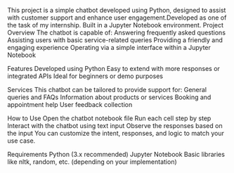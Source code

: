 This project is a simple chatbot developed using Python, designed to assist with customer support and enhance user engagement.Developed as one of the task of my internship.
Built in a Jupyter Notebook environment.
Project Overview
The chatbot is capable of:
Answering frequently asked questions
Assisting users with basic service-related queries
Providing a friendly and engaging experience
Operating via a simple interface within a Jupyter Notebook

Features
Developed using Python
Easy to extend with more responses or integrated APIs
Ideal for beginners or demo purposes

Services
This chatbot can be tailored to provide support for:
General queries and FAQs
Information about products or services
Booking and appointment help
User feedback collection

How to Use
Open the chatbot notebook file
Run each cell step by step
Interact with the chatbot using text input
Observe the responses based on the input
You can customize the intent, responses, and logic to match your use case.

Requirements
Python (3.x recommended)
Jupyter Notebook
Basic libraries like nltk, random, etc. (depending on your implementation)

